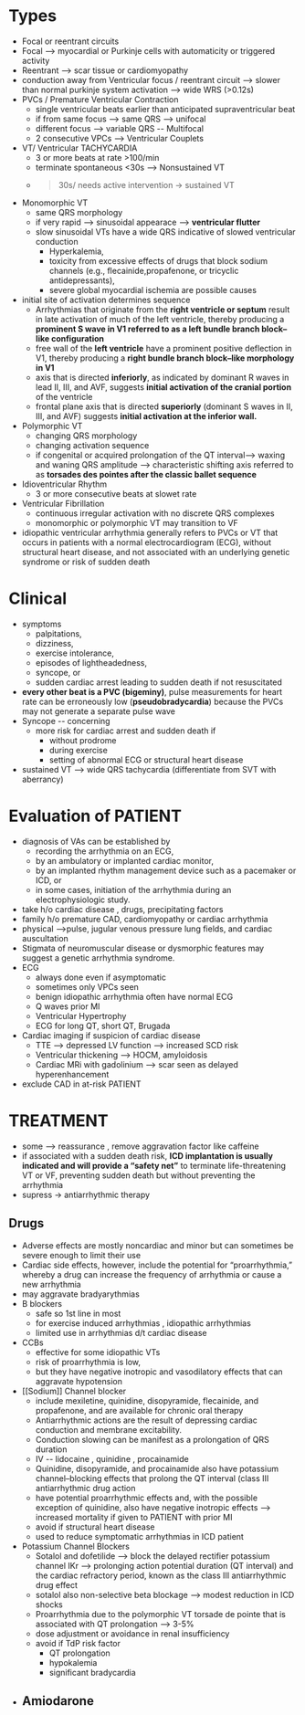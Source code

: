 # Types 
- Focal or reentrant circuits 
- Focal --> myocardial or Purkinje cells with automaticity or triggered activity 
- Reentrant --> scar tissue or cardiomyopathy
- conduction away from Ventricular focus / reentrant circuit --> slower than normal purkinje system activation --> wide WRS (>0.12s)
- PVCs / Premature Ventricular Contraction 
	- single ventricular beats earlier than anticipated supraventricular beat 
	- if from same focus --> same QRS --> unifocal 
	- different focus --> variable QRS -- Multifocal 
	- 2 consecutive VPCs --> Ventricular Couplets 
- VT/ Ventricular TACHYCARDIA 
	- 3 or more beats at rate >100/min 
	- terminate spontaneous <30s --> Nonsustained VT
	- >30s/ needs active intervention  -> sustained VT 
- Monomorphic VT
	- same QRS morphology 
	- if very rapid --> sinusoidal appearace --> **ventricular flutter** 
	- slow sinusoidal VTs have a wide QRS indicative of slowed ventricular conduction
		- Hyperkalemia, 
		- toxicity from excessive effects of drugs that block sodium channels (e.g., flecainide,propafenone, or tricyclic antidepressants),
		- severe global myocardial ischemia are possible causes
- initial site of activation determines sequence 
	- Arrhythmias that originate from the **right ventricle or septum** result in late activation of much of the left ventricle, thereby producing a **prominent S wave in V1 referred to as a left bundle branch block–like configuration**
	- free wall of the **left ventricle** have a prominent positive deflection in V1, thereby producing a **right bundle branch block–like morphology in V1**  
	- axis that is directed **inferiorly**, as indicated by dominant R waves in lead II, III, and AVF, suggests **initial activation of the cranial portion** of the ventricle
	- frontal plane axis that is directed **superiorly** (dominant S waves in II, III, and AVF) suggests **initial activation at the inferior wall.**
- Polymorphic VT 
	- changing QRS morphology 
	- changing activation sequence 
	- if congenital or acquired prolongation of the QT interval-->  waxing and waning QRS amplitude --> characteristic shifting axis referred to as **torsades des pointes after the classic ballet sequence**
- Idioventricular Rhythm 
	- 3 or more consecutive beats at slowet rate 
- Ventricular Fibrillation 
	- continuous irregular activation with no discrete QRS complexes 
	- monomorphic or polymorphic VT may transition to VF 
- idiopathic ventricular arrhythmia generally refers to PVCs or VT that occurs in patients with a normal electrocardiogram (ECG), without structural heart disease, and not associated with an underlying genetic syndrome or risk of sudden death 
# Clinical 
- symptoms 
	- palpitations, 
	- dizziness, 
	- exercise intolerance, 
	- episodes of lightheadedness, 
	- syncope, or 
	- sudden cardiac arrest leading to sudden death if not resuscitated
- **every other beat is a PVC (bigeminy)**, pulse measurements for heart rate can be erroneously low (**pseudobradycardia**) because the PVCs may not generate a separate pulse wave
- Syncope -- concerning 
	- more risk for cardiac arrest and sudden death if 
		- without prodrome 
		- during exercise 
		- setting of abnormal ECG or structural heart disease 
- sustained VT --> wide QRS tachycardia (differentiate from SVT with aberrancy) 
# Evaluation of PATIENT 
- diagnosis of VAs can be established by 
	- recording the arrhythmia on an ECG, 
	- by an ambulatory or implanted cardiac monitor, 
	- by an implanted rhythm management device such as a pacemaker or ICD, or 
	- in some cases, initiation of the arrhythmia during an electrophysiologic study.
- take h/o cardiac disease , drugs, precipitating factors 
- family h/o premature CAD, cardiomyopathy or cardiac arrhythmia 
- physical -->pulse, jugular venous pressure lung fields, and cardiac auscultation 
- Stigmata of neuromuscular disease or dysmorphic features may suggest a genetic arrhythmia syndrome. 
- ECG 
	- always done even if asymptomatic 
	- sometimes only VPCs seen 
	- benign idiopathic arrhythmia often have normal ECG 
	- Q waves prior MI 
	- Ventricular Hypertrophy 
	- ECG for long QT, short QT, Brugada 
- Cardiac imaging if suspicion of cardiac disease 
	- TTE --> depressed LV function --> increased SCD risk 
	- Ventricular thickening --> HOCM, amyloidosis 
	- Cardiac MRi with gadolinium --> scar seen as delayed hyperenhancement 
- exclude CAD in at-risk PATIENT 
# TREATMENT 
- some --> reassurance , remove aggravation factor like caffeine 
- if associated with a sudden death risk, **ICD implantation is usually indicated and will provide a “safety net”** to terminate life-threatening VT or VF, preventing sudden death but without preventing the arrhythmia
- supress -> antiarrhythmic therapy 
## Drugs 
- Adverse effects are mostly noncardiac and minor but can sometimes be severe enough to limit their use
- Cardiac side effects, however, include the potential for “proarrhythmia,” whereby a drug can increase the frequency of arrhythmia or cause a new arrhythmia
- may aggravate bradyarythmias 
- B blockers 
	- safe so 1st line in most 
	- for exercise induced arrhythmias , idiopathic arrhythmias 
	- limited use in arrhythmias d/t cardiac disease 
- CCBs 
	- effective for some idiopathic VTs 
	- risk of proarrhythmia is low, 
	- but they have negative inotropic and vasodilatory effects that can aggravate hypotension 
- [[Sodium]] Channel blocker 
	- include mexiletine, quinidine, disopyramide, flecainide, and propafenone, and are available for chronic oral therapy
	- Antiarrhythmic actions are the result of depressing cardiac conduction and membrane excitability. 
	- Conduction slowing can be manifest as a prolongation of QRS duration 
	- IV -- lidocaine , quinidine , procainamide 
	- Quinidine, disopyramide, and procainamide also have potassium channel–blocking effects that prolong the QT interval (class III antiarrhythmic drug action 
	- have potential proarrhythmic effects and, with the possible exception of quinidine, also have negative inotropic effects --> increased mortality if given to PATIENT with prior MI 
	- avoid if structural heart disease 
	- used to reduce symptomatic arrhythmias in ICD patient 
- Potassium Channel Blockers 
	- Sotalol and dofetilide --> block the delayed rectifier potassium channel IKr --> prolonging action potential duration (QT interval) and the cardiac refractory period, known as the class III antiarrhythmic drug effect
	- sotalol also non-selective beta blockage --> modest reduction in ICD shocks 
	- Proarrhythmia due to the polymorphic VT torsade de pointe that is associated with QT prolongation --> 3-5% 
	- dose adjustment or avoidance in renal insufficiency 
	- avoid if TdP risk factor 
		- QT prolongation 
		- hypokalemia 
		- significant bradycardia 
- Amiodarone 
	- 